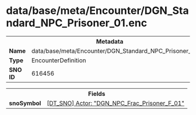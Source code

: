 <h1>data/base/meta/Encounter/DGN_Standard_NPC_Prisoner_01.enc</h1><table><tr><th colspan="100%">Metadata</th></tr><tr><td><b>Name</b></td><td>data/base/meta/Encounter/DGN_Standard_NPC_Prisoner_01.enc</td></tr><tr><td><b>Type</b></td><td>EncounterDefinition</td></tr><tr><td><b>SNO ID</b></td><td>616456</td></tr></table>

<table><tr><th colspan="100%">Fields</th></tr><tr><td><b>snoSymbol</b></td><td><a href="..\Actor\DGN_NPC_Frac_Prisoner_F_01.acr">[DT_SNO] Actor: "DGN_NPC_Frac_Prisoner_F_01"</a></td></tr></table>

